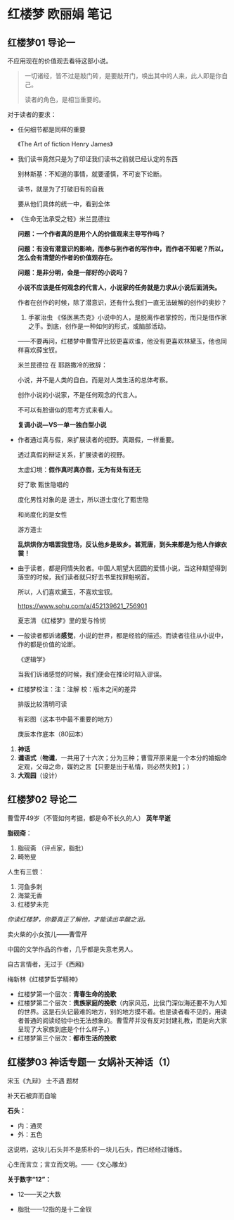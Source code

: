 # 红楼梦  欧丽娟  笔记

## 红楼梦01 导论一

不应用现在的价值观去看待这部小说。

> 一切诸经，皆不过是敲门砖，是要敲开门，唤出其中的人来，此人即是你自己。
>
> 读者的角色，是相当重要的。

对于读者的要求：

- 任何细节都是同样的重要

  《The Art of fiction Henry James》

- 我们读书竟然只是为了印证我们读书之前就已经认定的东西

  别林斯基：不知道的事情，就要谨慎，不可妄下论断。

  读书，就是为了打破旧有的自我

  要从他们具体的统一中，看到全体

- 《生命无法承受之轻》米兰昆德拉

  **问题：一个作者真的是用个人的价值观来主导写作吗？**

  **问题：有没有潜意识的影响，而参与到作者的写作中，而作者不知呢？所以，怎么会有清楚的作者的价值观存在。**

  **问题：是非分明，会是一部好的小说吗？**

  **小说不应该是任何观念的代言人，小说家的任务就是力求从小说后面消失。**

  作者在创作的时候，除了潜意识，还有什么我们一直无法破解的创作的奥妙？

  1. 手冢治虫  《怪医黑杰克》小说中的人，是脱离作者掌控的，而只是借作家之手。到底，创作是一种如何的形式，或脑部活动。

  ——不要再问，红楼梦中曹雪芹比较更喜欢谁，他没有更喜欢林黛玉，他也同样喜欢薛宝钗。

  米兰昆德拉 在 耶路撒冷的致辞：

  小说，并不是人类的自白。而是对人类生活的总体考察。

  创作小说的小说家，不是任何观念的代言人。

  不可以有脸谱似的思考方式来看人。

  **复调小说—VS—单一独白型小说**

- 作者通过真与假，来扩展读者的视野。真跟假，一样重要。

  透过真假的辩证关系，扩展读者的视野。

  太虚幻境：**假作真时真亦假，无为有处有还无**

  好了歌  甄世隐唱的

  度化男性对象的是  道士，所以道士度化了甄世隐

  和尚度化的是女性

  游方道士

  **乱烘烘你方唱罢我登场，反认他乡是故乡。甚荒唐，到头来都是为他人作嫁衣裳！**

- 由于读者，都是同情失败者。中国人期望大团圆的爱情小说，当这种期望得到落空的时候，我们读者就只好去书里找罪魁祸首。

  所以，人们喜欢黛玉，不喜欢宝钗。

  https://www.sohu.com/a/452139621_756901

  夏志清  《红楼梦》里的爱与怜悯 

- 一般读者都诉诸**感觉**，小说的世界，都是经验的描述。而读者往往从小说中，作的都是价值的论断。

  《逻辑学》

  当我们诉诸感觉的时候，我们便会在推论时陷入谬误。

- 红楼梦校注：注：注解  校：版本之间的差异

  排版比较清明可读

  有彩图（这本书中最不重要的地方）

  庚辰本作底本（80回本）

1. **神话**
2. **谶语式**（**物谶**，一共用了十六次；分为三种；曹雪芹原来是一个本分的婚姻命定观，父母之命，媒妁之言【只要是出于私情，则必然失败】；）
3. **大观园**（设计）

## 红楼梦02 导论二

曹雪芹49岁（不管如何考据，都是命不长久的人）  **英年早逝**

**脂砚斋**：

1. 脂砚斋  （评点家，脂批）
2. 畸笏叟

人生有三恨：

1. 河鱼多刺
2. 海棠无香
3. 红楼梦未完

*你读红楼梦，你要真正了解他，才能读出辛酸之泪。*

卖火柴的小女孩儿——曹雪芹

中国的文学作品的作者，几乎都是失意老男人。

自古言情者，无过于《西厢》

梅新林《红楼梦哲学精神》

- 红楼梦第一个层次：**青春生命的挽歌**
- 红楼梦第二个层次：**贵族家庭的挽歌**（内家风范，比侯门深似海还要不为人知的世界。这是石头记最难的地方，别的地方摸不着。也是读者看不见的，用读者普通的阅读经验中也无法想象的。曹雪芹并没有反对封建礼教，而是向大家呈现了大家族到底是个什么样子。）
- 红楼梦第三个层次：**都市生活的挽歌**

## 红楼梦03  神话专题一 女娲补天神话（1）

宋玉《九辩》  士不遇  题材

补天石被弃而自喻

**石头：**

- 内：通灵
- 外：五色

这说明，这块儿石头并不是质朴的一块儿石头，而已经经过锤炼。

心生而言立；言立而文明。——《文心雕龙》

**关于数字“12”：**

- 12——天之大数

- 脂批——12指的是十二金钗









​		





